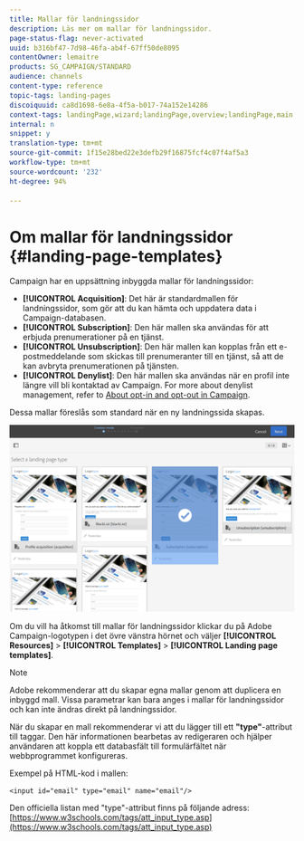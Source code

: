 ```yaml
---
title: Mallar för landningssidor
description: Läs mer om mallar för landningssidor.
page-status-flag: never-activated
uuid: b316bf47-7d98-46fa-ab4f-67ff50de8095
contentOwner: lemaitre
products: SG_CAMPAIGN/STANDARD
audience: channels
content-type: reference
topic-tags: landing-pages
discoiquuid: ca8d1698-6e8a-4f5a-b017-74a152e14286
context-tags: landingPage,wizard;landingPage,overview;landingPage,main
internal: n
snippet: y
translation-type: tm+mt
source-git-commit: 1f15e28bed22e3defb29f16875fcf4c07f4af5a3
workflow-type: tm+mt
source-wordcount: '232'
ht-degree: 94%

---
```



# Om mallar för landningssidor {#landing-page-templates}

Campaign har en uppsättning inbyggda mallar för landningssidor:

* **[!UICONTROL Acquisition]**: Det här är standardmallen för landningssidor, som gör att du kan hämta och uppdatera data i Campaign-databasen.
* **[!UICONTROL Subscription]**: Den här mallen ska användas för att erbjuda prenumerationer på en tjänst.
* **[!UICONTROL Unsubscription]**: Den här mallen kan kopplas från ett e-postmeddelande som skickas till prenumeranter till en tjänst, så att de kan avbryta prenumerationen på tjänsten.
* **[!UICONTROL Denylist]**: Den här mallen ska användas när en profil inte längre vill bli kontaktad av Campaign. For more about denylist management, refer to [About opt-in and opt-out in Campaign](../../audiences/using/about-opt-in-and-opt-out-in-campaign.md).

Dessa mallar föreslås som standard när en ny landningssida skapas.

![](assets/lp_creation_1.png)

Om du vill ha åtkomst till mallar för landningssidor klickar du på Adobe Campaign-logotypen i det övre vänstra hörnet och väljer **[!UICONTROL Resources]** > **[!UICONTROL Templates]** > **[!UICONTROL Landing page templates]**.

>[!NOTE]
>
>Adobe rekommenderar att du skapar egna mallar genom att duplicera en inbyggd mall. Vissa parametrar kan bara anges i mallar för landningssidor och kan inte ändras direkt på landningssidor.

När du skapar en mall rekommenderar vi att du lägger till ett **&quot;type&quot;**-attribut till taggar. Den här informationen bearbetas av redigeraren och hjälper användaren att koppla ett databasfält till formulärfältet när webbprogrammet konfigureras.

Exempel på HTML-kod i mallen:

```
<input id="email" type="email" name="email"/>
```

Den officiella listan med &quot;type&quot;-attribut finns på följande adress: [https://www.w3schools.com/tags/att_input_type.asp](https://www.w3schools.com/tags/att_input_type.asp)